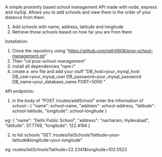 
A simple proximity based school management API made with node, express and mySql. Allows you to add schools and view them in the order of your distance from them.

1. Add schools with name, address, latitude and longitude
2. Retrieve those schools based on how far you are from them

Installation:
1. Clone the repository using "https://github.com/reth0608/prox-school-management.git"
2. Then "cd prox-school-management"
3. install all dependencies "npm i"
4. create a .env file and add your stuff
"DB_host=your_mysql_host
DB_user=your_mysql_user
DB_password=your_mysql_password
DB_name=your_database_name
PORT=5000
"

API endpoints:
1. in the body of "POST /routes/addSchool" enter the information of school:-
{
"name": school-name,
"address": school-address,
"latitude": school-latitude,
"longitude": school-longitude
}

eg:
{
    "name": "Delhi Public School",
    "address": "nacharam, Hyderabad",
    "latitude": 37.7749,
    "longitude": 122.4194
}

2. to list schools "GET /routes/listSchools?latitude=your-latitude&longitude=your-longitude"

eg:
routes/listSchools?latitude=22.2341&longitude=102.5523
